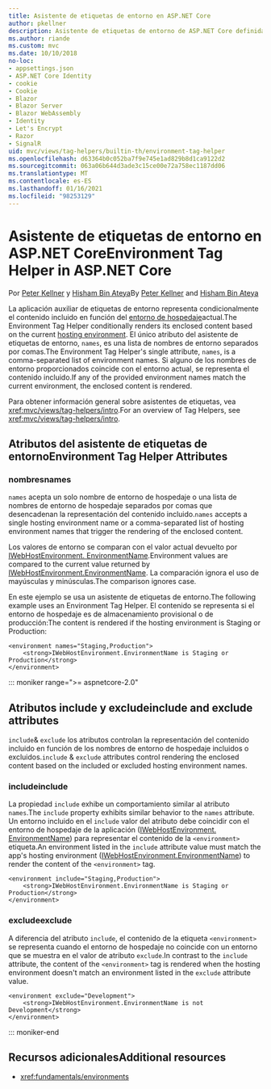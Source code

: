 ```yaml
---
title: Asistente de etiquetas de entorno en ASP.NET Core
author: pkellner
description: Asistente de etiquetas de entorno de ASP.NET Core definida con todas las propiedades
ms.author: riande
ms.custom: mvc
ms.date: 10/10/2018
no-loc:
- appsettings.json
- ASP.NET Core Identity
- cookie
- Cookie
- Blazor
- Blazor Server
- Blazor WebAssembly
- Identity
- Let's Encrypt
- Razor
- SignalR
uid: mvc/views/tag-helpers/builtin-th/environment-tag-helper
ms.openlocfilehash: d63364b0c052ba7f9e745e1ad829b8d1ca9122d2
ms.sourcegitcommit: 063a06b644d3ade3c15ce00e72a758ec1187dd06
ms.translationtype: MT
ms.contentlocale: es-ES
ms.lasthandoff: 01/16/2021
ms.locfileid: "98253129"
---
```

# <a name="environment-tag-helper-in-aspnet-core"></a><span data-ttu-id="6f749-103">Asistente de etiquetas de entorno en ASP.NET Core</span><span class="sxs-lookup"><span data-stu-id="6f749-103">Environment Tag Helper in ASP.NET Core</span></span>

<span data-ttu-id="6f749-104">Por [Peter Kellner](https://peterkellner.net) y [Hisham Bin Ateya](https://twitter.com/hishambinateya)</span><span class="sxs-lookup"><span data-stu-id="6f749-104">By [Peter Kellner](https://peterkellner.net) and [Hisham Bin Ateya](https://twitter.com/hishambinateya)</span></span>

<span data-ttu-id="6f749-105">La aplicación auxiliar de etiquetas de entorno representa condicionalmente el contenido incluido en función del [entorno de hospedaje](xref:fundamentals/environments)actual.</span><span class="sxs-lookup"><span data-stu-id="6f749-105">The Environment Tag Helper conditionally renders its enclosed content based on the current [hosting environment](xref:fundamentals/environments).</span></span> <span data-ttu-id="6f749-106">El único atributo del asistente de etiquetas de entorno, `names`, es una lista de nombres de entorno separados por comas.</span><span class="sxs-lookup"><span data-stu-id="6f749-106">The Environment Tag Helper's single attribute, `names`, is a comma-separated list of environment names.</span></span> <span data-ttu-id="6f749-107">Si alguno de los nombres de entorno proporcionados coincide con el entorno actual, se representa el contenido incluido.</span><span class="sxs-lookup"><span data-stu-id="6f749-107">If any of the provided environment names match the current environment, the enclosed content is rendered.</span></span>

<span data-ttu-id="6f749-108">Para obtener información general sobre asistentes de etiquetas, vea <xref:mvc/views/tag-helpers/intro>.</span><span class="sxs-lookup"><span data-stu-id="6f749-108">For an overview of Tag Helpers, see <xref:mvc/views/tag-helpers/intro>.</span></span>

## <a name="environment-tag-helper-attributes"></a><span data-ttu-id="6f749-109">Atributos del asistente de etiquetas de entorno</span><span class="sxs-lookup"><span data-stu-id="6f749-109">Environment Tag Helper Attributes</span></span>

### <a name="names"></a><span data-ttu-id="6f749-110">nombres</span><span class="sxs-lookup"><span data-stu-id="6f749-110">names</span></span>

<span data-ttu-id="6f749-111">`names` acepta un solo nombre de entorno de hospedaje o una lista de nombres de entorno de hospedaje separados por comas que desencadenan la representación del contenido incluido.</span><span class="sxs-lookup"><span data-stu-id="6f749-111">`names` accepts a single hosting environment name or a comma-separated list of hosting environment names that trigger the rendering of the enclosed content.</span></span>

<span data-ttu-id="6f749-112">Los valores de entorno se comparan con el valor actual devuelto por [IWebHostEnvironment. EnvironmentName](xref:Microsoft.AspNetCore.Hosting.IHostingEnvironment.EnvironmentName*).</span><span class="sxs-lookup"><span data-stu-id="6f749-112">Environment values are compared to the current value returned by [IWebHostEnvironment.EnvironmentName](xref:Microsoft.AspNetCore.Hosting.IHostingEnvironment.EnvironmentName*).</span></span> <span data-ttu-id="6f749-113">La comparación ignora el uso de mayúsculas y minúsculas.</span><span class="sxs-lookup"><span data-stu-id="6f749-113">The comparison ignores case.</span></span>

<span data-ttu-id="6f749-114">En este ejemplo se usa un asistente de etiquetas de entorno.</span><span class="sxs-lookup"><span data-stu-id="6f749-114">The following example uses an Environment Tag Helper.</span></span> <span data-ttu-id="6f749-115">El contenido se representa si el entorno de hospedaje es de almacenamiento provisional o de producción:</span><span class="sxs-lookup"><span data-stu-id="6f749-115">The content is rendered if the hosting environment is Staging or Production:</span></span>

```cshtml
<environment names="Staging,Production">
    <strong>IWebHostEnvironment.EnvironmentName is Staging or Production</strong>
</environment>
```

::: moniker range=">= aspnetcore-2.0"

## <a name="include-and-exclude-attributes"></a><span data-ttu-id="6f749-116">Atributos include y exclude</span><span class="sxs-lookup"><span data-stu-id="6f749-116">include and exclude attributes</span></span>

<span data-ttu-id="6f749-117">`include`& `exclude` los atributos controlan la representación del contenido incluido en función de los nombres de entorno de hospedaje incluidos o excluidos.</span><span class="sxs-lookup"><span data-stu-id="6f749-117">`include` & `exclude` attributes control rendering the enclosed content based on the included or excluded hosting environment names.</span></span>

### <a name="include"></a><span data-ttu-id="6f749-118">include</span><span class="sxs-lookup"><span data-stu-id="6f749-118">include</span></span>

<span data-ttu-id="6f749-119">La propiedad `include` exhibe un comportamiento similar al atributo `names`.</span><span class="sxs-lookup"><span data-stu-id="6f749-119">The `include` property exhibits similar behavior to the `names` attribute.</span></span> <span data-ttu-id="6f749-120">Un entorno incluido en el `include` valor del atributo debe coincidir con el entorno de hospedaje de la aplicación ([IWebHostEnvironment. EnvironmentName](xref:Microsoft.AspNetCore.Hosting.IHostingEnvironment.EnvironmentName*)) para representar el contenido de la `<environment>` etiqueta.</span><span class="sxs-lookup"><span data-stu-id="6f749-120">An environment listed in the `include` attribute value must match the app's hosting environment ([IWebHostEnvironment.EnvironmentName](xref:Microsoft.AspNetCore.Hosting.IHostingEnvironment.EnvironmentName*)) to render the content of the `<environment>` tag.</span></span>

```cshtml
<environment include="Staging,Production">
    <strong>IWebHostEnvironment.EnvironmentName is Staging or Production</strong>
</environment>
```

### <a name="exclude"></a><span data-ttu-id="6f749-121">exclude</span><span class="sxs-lookup"><span data-stu-id="6f749-121">exclude</span></span>

<span data-ttu-id="6f749-122">A diferencia del atributo `include`, el contenido de la etiqueta `<environment>` se representa cuando el entorno de hospedaje no coincide con un entorno que se muestra en el valor de atributo `exclude`.</span><span class="sxs-lookup"><span data-stu-id="6f749-122">In contrast to the `include` attribute, the content of the `<environment>` tag is rendered when the hosting environment doesn't match an environment listed in the `exclude` attribute value.</span></span>

```cshtml
<environment exclude="Development">
    <strong>IWebHostEnvironment.EnvironmentName is not Development</strong>
</environment>
```

::: moniker-end

## <a name="additional-resources"></a><span data-ttu-id="6f749-123">Recursos adicionales</span><span class="sxs-lookup"><span data-stu-id="6f749-123">Additional resources</span></span>

* <xref:fundamentals/environments>
